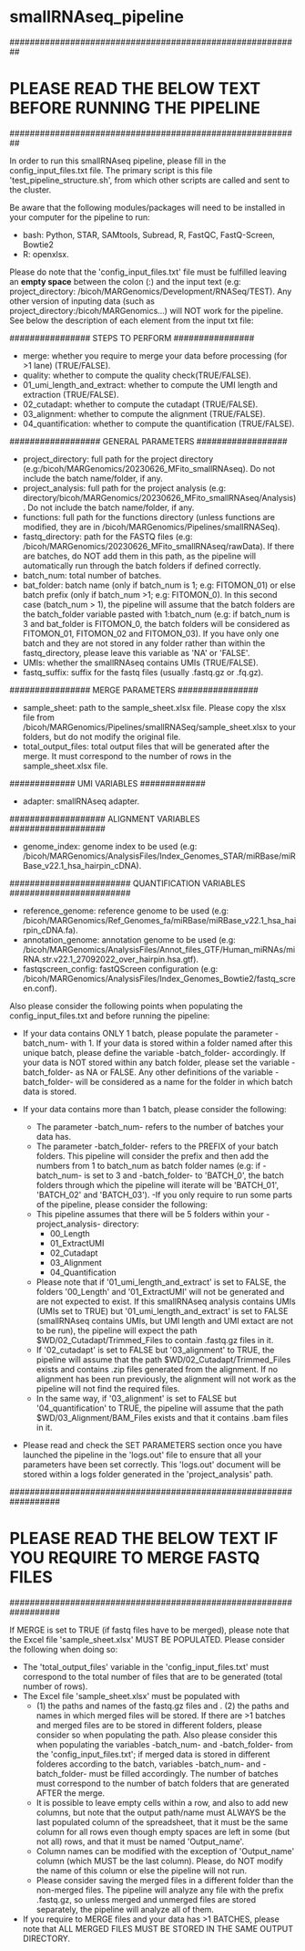 # smallRNAseq_pipeline

##########################################################
# PLEASE READ THE BELOW TEXT BEFORE RUNNING THE PIPELINE #
##########################################################

In order to run this smallRNAseq pipeline, please fill in the config_input_files.txt file. The primary script is this file 'test_pipeline_structure.sh', from which other scripts are called and sent to the cluster.

Be aware that the following modules/packages will need to be installed in your computer for the pipeline to run:
- bash: Python, STAR, SAMtools, Subread, R, FastQC, FastQ-Screen, Bowtie2
- R: openxlsx.

Please do note that the 'config_input_files.txt' file must be fulfilled leaving an **empty space** between the colon (:) and the input text (e.g: project_directory: /bicoh/MARGenomics/Development/RNASeq/TEST).
Any other version of inputing data (such as project_directory:/bicoh/MARGenomics...) will NOT work for the pipeline. See below the description of each element from the input txt file:

  ################
  STEPS TO PERFORM
  ################
  - merge: whether you require to merge your data before processing (for >1 lane) (TRUE/FALSE).
  - quality: whether to compute the quality check(TRUE/FALSE).
  - 01_umi_length_and_extract: whether to compute the UMI length and extraction (TRUE/FALSE).
  - 02_cutadapt: whether to compute the cutadapt (TRUE/FALSE).
  - 03_alignment: whether to compute the alignment (TRUE/FALSE).
  - 04_quantification: whether to compute the quantification (TRUE/FALSE).

  ##################
  GENERAL PARAMETERS
  ##################
  - project_directory: full path for the project directory (e.g:/bicoh/MARGenomics/20230626_MFito_smallRNAseq). Do not include the batch name/folder, if any.
  - project_analysis: full path for the project analysis (e.g: directory/bicoh/MARGenomics/20230626_MFito_smallRNAseq/Analysis). Do not include the batch name/folder, if any.
  - functions: full path for the functions directory (unless functions are modified, they are in /bicoh/MARGenomics/Pipelines/smallRNASeq).
  - fastq_directory: path for the FASTQ files (e.g: /bicoh/MARGenomics/20230626_MFito_smallRNAseq/rawData). If there are batches, do NOT add them in this path, as the pipeline will automatically
  run through the batch folders if defined correctly.
  - batch_num: total number of batches.
  - bat_folder: batch name (only if batch_num is 1; e.g: FITOMON_01) or else batch prefix (only if batch_num >1; e.g: FITOMON_0). In this second case (batch_num > 1), the pipeline will assume that the batch folders
  are the batch_folder variable pasted with 1:batch_num (e.g: if batch_num is 3 and bat_folder is FITOMON_0, the batch folders will be considered as FITOMON_01, FITOMON_02 and FITOMON_03). If you have only one batch
  and they are not stored in any folder rather than within the fastq_directory, please leave this variable as 'NA' or 'FALSE'.
  - UMIs: whether the smallRNAseq contains UMIs (TRUE/FALSE).
  - fastq_suffix: suffix for the fastq files (usually .fastq.gz or .fq.gz).

  ################
  MERGE PARAMETERS
  ################
  - sample_sheet: path to the sample_sheet.xlsx file. Please copy the xlsx file from /bicoh/MARGenomics/Pipelines/smallRNASeq/sample_sheet.xlsx to your folders, but do not modify the original file.
  - total_output_files: total output files that will be generated after the merge. It must correspond to the number of rows in the sample_sheet.xlsx file.

  #############
  UMI VARIABLES
  #############
  - adapter: smallRNAseq adapter.

  ###################
  ALIGNMENT VARIABLES
  ###################
  - genome_index: genome index to be used (e.g: /bicoh/MARGenomics/AnalysisFiles/Index_Genomes_STAR/miRBase/miRBase_v22.1_hsa_hairpin_cDNA).

  ########################
  QUANTIFICATION VARIABLES
  ########################
  - reference_genome: reference genome to be used (e.g: /bicoh/MARGenomics/Ref_Genomes_fa/miRBase/miRBase_v22.1_hsa_hairpin_cDNA.fa).
  - annotation_genome: annotation genome to be used (e.g: /bicoh/MARGenomics/AnalysisFiles/Annot_files_GTF/Human_miRNAs/miRNA.str.v22.1_27092022_over_hairpin.hsa.gtf).
  - fastqscreen_config: fastQScreen configuration (e.g: /bicoh/MARGenomics/AnalysisFiles/Index_Genomes_Bowtie2/fastq_screen.conf).

Also please consider the following points when populating the config_input_files.txt and before running the pipeline:
  - If your data contains ONLY 1 batch, please populate the parameter -batch_num- with 1. If your data is stored within a folder named after this unique batch, please
  define the variable -batch_folder- accordingly. If your data is NOT stored within any batch folder, please set the variable -batch_folder- as NA or FALSE. Any
  other definitions of the variable -batch_folder- will be considered as a name for the folder in which batch data is stored.
  - If your data contains more than 1 batch, please consider the following:
      - The parameter -batch_num- refers to the number of batches your data has.
      - The parameter -batch_folder- refers to the PREFIX of your batch folders. This pipeline will consider the prefix and then add the numbers from 1 to batch_num as batch folder names
      (e.g: if -batch_num- is set to 3 and -batch_folder- to 'BATCH_0', the batch folders through which the pipeline will iterate will be 'BATCH_01', 'BATCH_02' and 'BATCH_03').
   -If you only require to run some parts of the pipeline, please consider the following:
      - This pipeline assumes that there will be 5 folders within your -project_analysis- directory:
        - 00_Length
        - 01_ExtractUMI
        - 02_Cutadapt
        - 03_Alignment
        - 04_Quantification
      - Please note that if '01_umi_length_and_extract' is set to FALSE, the folders '00_Length' and '01_ExtractUMI' will not be generated and are not expected to exist. If this smallRNAseq analysis contains UMIs
      (UMIs set to TRUE) but '01_umi_length_and_extract' is set to FALSE (smallRNAseq contains UMIs, but UMI length and UMI extact are not to be run), the pipeline will expect the path $WD/02_Cutadapt/Trimmed_Files
      to contain .fastq.gz files in it.
      - If '02_cutadapt' is set to FALSE but '03_alignment' to TRUE, the pipeline will assume that the path $WD/02_Cutadapt/Trimmed_Files exists and contains .zip files generated from the alignment.
      If no alignment has been run previously, the alignment will not work as the pipeline will not find the required files.
      - In the same way, if '03_alignment' is set to FALSE but '04_quantification' to TRUE, the pipeline will assume that the path $WD/03_Alignment/BAM_Files exists and that it contains .bam files in it.

  - Please read and check the SET PARAMETERS section once you have launched the pipeline in the 'logs.out' file to ensure that all your parameters have been set correctly. This 'logs.out' document will be stored
  within a logs folder generated in the 'project_analysis' path.

##################################################################
# PLEASE READ THE BELOW TEXT IF YOU REQUIRE TO MERGE FASTQ FILES #
##################################################################

If MERGE is set to TRUE (if fastq files have to be merged), please note that the Excel file 'sample_sheet.xlsx' MUST BE POPULATED. Please consider the following when doing so:
  - The 'total_output_files' variable in the 'config_input_files.txt' must correspond to the total number of files that are to be generated (total number of rows).
  - The Excel file 'sample_sheet.xlsx' must be populated with
      - (1) the paths and names of the fastq.gz files and
      . (2) the paths and names in which merged files will be stored. If there are >1 batches and merged files are to be stored in different folders, please consider so when populating the path.
      Also please consider this when populating the variables -batch_num- and -batch_folder- from the 'config_input_files.txt'; if merged data is stored in different folderes according to the batch,
      variables -batch_num- and -batch_folder- must be filled accordingly. The number of batches must correspond to the number of batch folders that are generated AFTER the merge.
      - It is possible to leave empty cells within a row, and also to add new columns, but note that the output path/name must ALWAYS be the last populated column of the spreadsheet, that it
      must be the same column for all rows even though empty spaces are left in some (but not all) rows, and that it must be named 'Output_name'.
      - Column names can be modified with the exception of 'Output_name' column (which MUST be the last column). Please, do NOT modify the name of this column or else the pipeline will not run.
      - Please consider saving the merged files in a different folder than the non-merged files. The pipeline will analyze any file with the prefix .fastq.gz, so unless merged and unmerged files
      are stored separately, the pipeline will analyze all of them.
  - If you require to MERGE files and your data has >1 BATCHES, please note that ALL MERGED FILES MUST BE STORED IN THE SAME OUTPUT DIRECTORY.
